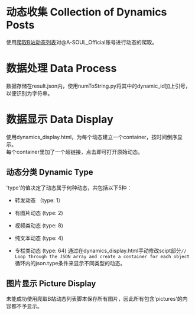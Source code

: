 # 动态收集 Collection of Dynamics Posts
使用[爬取B站动态列表](https://github.com/Starrah/BilibiliGetDynamics)对@A-SOUL_Official账号进行动态的爬取。
# 数据处理 Data Process
数据存储在result.json内，使用numToString.py将其中的dynamic_id加上引号，以便识别为字符串。
# 数据显示 Data Display
使用dynamics_display.html，为每个动态建立一个container，按时间倒序显示。  
每个container里加了一个超链接，点击即可打开原始动态。
## 动态分类 Dynamic Type
'type'的值决定了动态属于何种动态，共包括以下5种：
- 转发动态 （type: 1）

- 有图片动态 (type: 2)

- 视频类动态 (type: 8)

- 纯文本动态 (type: 4)

- 专栏类动态 (type: 64)
通过在dynamics_display.html手动修改scipt部分`// Loop through the JSON array and create a container for each object`循环内的json.type条件来显示不同类型的动态。
## 图片显示 Picture Display
未能成功使用爬取B站动态列表脚本保存所有图片，因此所有包含'pictures'的内容都不予显示。